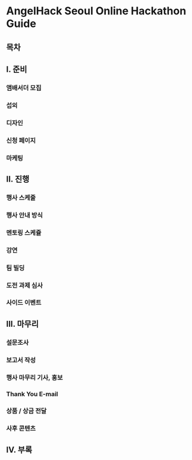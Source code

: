 # AngelHack Seoul Online Hackathon Guide

## 목차

## I. 준비

### 앰배서더 모집

### 섭외

### 디자인

### 신청 페이지

### 마케팅

## II. 진행

### 행사 스케줄

### 행사 안내 방식

### 멘토링 스케쥴

### 강연

### 팀 빌딩

### 도전 과제 심사

### 사이드 이벤트

## III. 마무리

### 설문조사

### 보고서 작성

### 행사 마무리 기사, 홍보

### Thank You E-mail

### 상품 / 상금 전달

### 사후 콘텐츠

## IV. 부록

